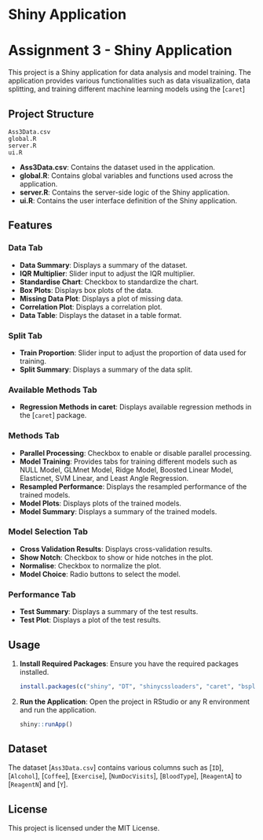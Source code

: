 # Shiny Application
# Assignment 3 - Shiny Application

This project is a Shiny application for data analysis and model training. The application provides various functionalities such as data visualization, data splitting, and training different machine learning models using the [`caret`]

## Project Structure

```
Ass3Data.csv
global.R
server.R
ui.R
```

- **Ass3Data.csv**: Contains the dataset used in the application.
- **global.R**: Contains global variables and functions used across the application.
- **server.R**: Contains the server-side logic of the Shiny application.
- **ui.R**: Contains the user interface definition of the Shiny application.

## Features

### Data Tab

- **Data Summary**: Displays a summary of the dataset.
- **IQR Multiplier**: Slider input to adjust the IQR multiplier.
- **Standardise Chart**: Checkbox to standardize the chart.
- **Box Plots**: Displays box plots of the data.
- **Missing Data Plot**: Displays a plot of missing data.
- **Correlation Plot**: Displays a correlation plot.
- **Data Table**: Displays the dataset in a table format.

### Split Tab

- **Train Proportion**: Slider input to adjust the proportion of data used for training.
- **Split Summary**: Displays a summary of the data split.

### Available Methods Tab

- **Regression Methods in caret**: Displays available regression methods in the [`caret`] package.

### Methods Tab

- **Parallel Processing**: Checkbox to enable or disable parallel processing.
- **Model Training**: Provides tabs for training different models such as NULL Model, GLMnet Model, Ridge Model, Boosted Linear Model, Elasticnet, SVM Linear, and Least Angle Regression.
- **Resampled Performance**: Displays the resampled performance of the trained models.
- **Model Plots**: Displays plots of the trained models.
- **Model Summary**: Displays a summary of the trained models.

### Model Selection Tab

- **Cross Validation Results**: Displays cross-validation results.
- **Show Notch**: Checkbox to show or hide notches in the plot.
- **Normalise**: Checkbox to normalize the plot.
- **Model Choice**: Radio buttons to select the model.

### Performance Tab

- **Test Summary**: Displays a summary of the test results.
- **Test Plot**: Displays a plot of the test results.

## Usage

1. **Install Required Packages**: Ensure you have the required packages installed.
    ```r
    install.packages(c("shiny", "DT", "shinycssloaders", "caret", "bsplus"))
    ```

2. **Run the Application**: Open the project in RStudio or any R environment and run the application.
    ```r
    shiny::runApp()
    ```

## Dataset

The dataset [`Ass3Data.csv`] contains various columns such as [`ID`], [`Alcohol`], [`Coffee`], [`Exercise`], [`NumDocVisits`], [`BloodType`], [`ReagentA`] to [`ReagentN`] and [`Y`].

## License

This project is licensed under the MIT License.

